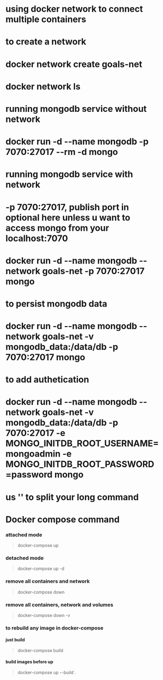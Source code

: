 # using docker network to connect multiple containers
# to create a network
# docker network create goals-net
# docker network ls
# running mongodb service without network
# docker run -d --name mongodb -p 7070:27017 --rm -d mongo

# running mongodb service with network
# -p 7070:27017, publish port in optional here unless u want to access mongo from your localhost:7070
# docker run -d --name mongodb --network goals-net -p 7070:27017 mongo 

# to persist mongodb data
# docker run -d --name mongodb --network goals-net -v mongodb_data:/data/db -p 7070:27017 mongo

# to add authetication
# docker run -d --name mongodb --network goals-net -v mongodb_data:/data/db -p 7070:27017 -e MONGO_INITDB_ROOT_USERNAME=mongoadmin -e MONGO_INITDB_ROOT_PASSWORD=password mongo

# us '\' to split your long command 

# Docker compose command
### attached mode
> docker-compose up
### detached mode
> docker-compose up -d 
### remove all containers and network
> docker-compose down
### remove all containers, network and volumes
> docker-compose down -v
### to rebuild any image in docker-compose
#### just build
> docker-compose build 
#### build images before up
> docker-compose up --build`.

